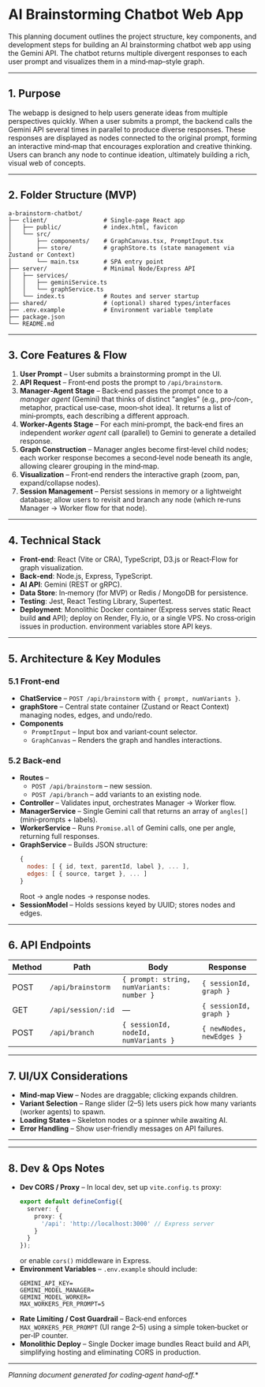 # AI Brainstorming Chatbot Web App

This planning document outlines the project structure, key components, and development steps for building an AI brainstorming chatbot web app using the Gemini API. The chatbot returns multiple divergent responses to each user prompt and visualizes them in a mind‑map–style graph.

---

## 1. Purpose

The webapp is designed to help users generate ideas from multiple perspectives quickly. When a user submits a prompt, the backend calls the Gemini API several times in parallel to produce diverse responses. These responses are displayed as nodes connected to the original prompt, forming an interactive mind‑map that encourages exploration and creative thinking. Users can branch any node to continue ideation, ultimately building a rich, visual web of concepts.

---

## 2. Folder Structure (MVP)

```text
a-brainstorm-chatbot/
├── client/                # Single‑page React app
│   ├── public/            # index.html, favicon
│   └── src/
│       ├── components/    # GraphCanvas.tsx, PromptInput.tsx
│       ├── store/         # graphStore.ts (state management via Zustand or Context)
│       └── main.tsx       # SPA entry point
├── server/                # Minimal Node/Express API
│   ├── services/
│   │   ├── geminiService.ts
│   │   └── graphService.ts
│   └── index.ts           # Routes and server startup
├── shared/                # (optional) shared types/interfaces
├── .env.example           # Environment variable template
├── package.json
└── README.md
```

---

## 3. Core Features & Flow

1. **User Prompt** – User submits a brainstorming prompt in the UI.
2. **API Request** – Front‑end posts the prompt to `/api/brainstorm`.
3. **Manager‑Agent Stage** – Back‑end passes the prompt once to a *manager agent* (Gemini) that thinks of distinct "angles" (e.g., pro‑/con‑, metaphor, practical use‑case, moon‑shot idea). It returns a list of mini‑prompts, each describing a different approach.
4. **Worker‑Agents Stage** – For each mini‑prompt, the back‑end fires an independent *worker agent* call (parallel) to Gemini to generate a detailed response.
5. **Graph Construction** – Manager angles become first‑level child nodes; each worker response becomes a second‑level node beneath its angle, allowing clearer grouping in the mind‑map.
6. **Visualization** – Front‑end renders the interactive graph (zoom, pan, expand/collapse nodes).
7. **Session Management** – Persist sessions in memory or a lightweight database; allow users to revisit and branch any node (which re‑runs Manager → Worker flow for that node).

---

## 4. Technical Stack

- **Front‑end**: React (Vite or CRA), TypeScript, D3.js or React‑Flow for graph visualization.
- **Back‑end**: Node.js, Express, TypeScript.
- **AI API**: Gemini (REST or gRPC).
- **Data Store**: In‑memory (for MVP) or Redis / MongoDB for persistence.
- **Testing**: Jest, React Testing Library, Supertest.
- **Deployment**: Monolithic Docker container (Express serves static React build **and** API); deploy on Render, Fly.io, or a single VPS. No cross‑origin issues in production. environment variables store API keys.

---

## 5. Architecture & Key Modules

### 5.1 Front‑end

- **ChatService** – `POST /api/brainstorm` with `{ prompt, numVariants }`.
- **graphStore** – Central state container (Zustand or React Context) managing nodes, edges, and undo/redo.
- **Components**
  - `PromptInput` – Input box and variant‑count selector.
  - `GraphCanvas` – Renders the graph and handles interactions.

### 5.2 Back‑end

- **Routes** –
  - `POST /api/brainstorm` – new session.
  - `POST /api/branch` – add variants to an existing node.
- **Controller** – Validates input, orchestrates Manager → Worker flow.
- **ManagerService** – Single Gemini call that returns an array of `angles[]` (mini‑prompts + labels).
- **WorkerService** – Runs `Promise.all` of Gemini calls, one per angle, returning full responses.
- **GraphService** – Builds JSON structure:
  ```js
  {
    nodes: [ { id, text, parentId, label }, ... ],
    edges: [ { source, target }, ... ]
  }
  ```
  Root → angle nodes → response nodes.
- **SessionModel** – Holds sessions keyed by UUID; stores nodes and edges.

---

## 6. API Endpoints

| Method | Path               | Body                                      | Response                 |
| ------ | ------------------ | ----------------------------------------- | ------------------------ |
| POST   | `/api/brainstorm`  | `{ prompt: string, numVariants: number }` | `{ sessionId, graph }`   |
| GET    | `/api/session/:id` | —                                         | `{ sessionId, graph }`   |
| POST   | `/api/branch`      | `{ sessionId, nodeId, numVariants }`      | `{ newNodes, newEdges }` |

---

## 7. UI/UX Considerations

- **Mind‑map View** – Nodes are draggable; clicking expands children.
- **Variant Selection** – Range slider (2–5) lets users pick how many variants (worker agents) to spawn.
- **Loading States** – Skeleton nodes or a spinner while awaiting AI.
- **Error Handling** – Show user‑friendly messages on API failures.

---

---

## 8. Dev & Ops Notes

- **Dev CORS / Proxy** – In local dev, set up `vite.config.ts` proxy:
  ```ts
  export default defineConfig({
    server: {
      proxy: {
        '/api': 'http://localhost:3000' // Express server
      }
    }
  });
  ```
  or enable `cors()` middleware in Express.
- **Environment Variables** – `.env.example` should include:
  ```env
  GEMINI_API_KEY=
  GEMINI_MODEL_MANAGER=
  GEMINI_MODEL_WORKER=
  MAX_WORKERS_PER_PROMPT=5
  ```
- **Rate Limiting / Cost Guardrail** – Back‑end enforces `MAX_WORKERS_PER_PROMPT` (UI range 2–5) using a simple token‑bucket or per‑IP counter.
- **Monolithic Deploy** – Single Docker image bundles React build and API, simplifying hosting and eliminating CORS in production.

---

*Planning document generated for coding‑agent hand‑off.*\*

